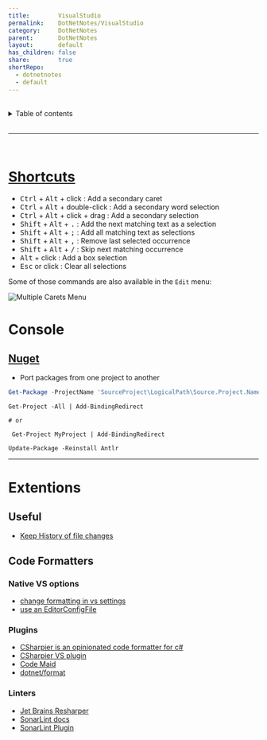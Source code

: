 ```yaml
---  
title:        VisualStudio    
permalink:    DotNetNotes/VisualStudio    
category:     DotNetNotes    
parent:       DotNetNotes    
layout:       default    
has_children: false    
share:        true    
shortRepo:    
  - dotnetnotes    
  - default    
---  
```

    
    
<br/>    
    
<details markdown="block">    
<summary>    
Table of contents    
</summary>    
{: .text-delta }    
1. TOC    
{:toc}    
</details>    
    
<br/>    
    
***    
    
<br/>    
    
# [Shortcuts](https://learn.microsoft.com/en-us/visualstudio/ide/finding-and-replacing-text?view=vs-2022#multi-caret-selection)    
    
* <kbd>Ctrl</kbd> + <kbd>Alt</kbd> + click : Add a secondary caret    
* <kbd>Ctrl</kbd> + <kbd>Alt</kbd> + double-click : Add a secondary word selection    
* <kbd>Ctrl</kbd> + <kbd>Alt</kbd> + click + drag : Add a secondary selection    
* <kbd>Shift</kbd> + <kbd>Alt</kbd> + <kbd>.</kbd> : Add the next matching text as a selection    
* <kbd>Shift</kbd> + <kbd>Alt</kbd> + <kbd>;</kbd> : Add all matching text as selections    
* <kbd>Shift</kbd> + <kbd>Alt</kbd> + <kbd>,</kbd> : Remove last selected occurrence    
* <kbd>Shift</kbd> + <kbd>Alt</kbd> + <kbd>/</kbd> : Skip next matching occurrence    
* <kbd>Alt</kbd> + click : Add a box selection    
* <kbd>Esc</kbd> or click : Clear all selections    
    
Some of those commands are also available in the `Edit` menu:    
    
![Multiple Carets Menu][2]    
    
[1]: https://learn.microsoft.com/en-us/visualstudio/ide/finding-and-replacing-text#multi-caret-selection    
    
[2]: https://i.stack.imgur.com/J1WkX.png    
    
[3]: https://i.stack.imgur.com/OlNMI.png    
    
# Console    
    
## [Nuget](https://learn.microsoft.com/en-us/nuget/reference/ps-reference/ps-ref-get-project)    
    
- Port packages from one project to another    
    
```powershell    
Get-Package -ProjectName 'SourceProject\LogicalPath\Source.Project.Name' | ForEach-Object { Install-Package -Id $_.Id -Version $_.Versions -Projectname 'TargetProject\LogicalPath\Target.Project.Name' }    
```    
    
```shell    
Get-Project -All | Add-BindingRedirect    
    
# or    
    
 Get-Project MyProject | Add-BindingRedirect    
```    
    
```shell    
Update-Package -Reinstall Antlr    
```    
    
***    
    
# Extentions    
    
## Useful    
    
- [Keep History of file changes](https://marketplace.visualstudio.com/items?itemName=KenCross.VSHistory2022)    
    
## Code Formatters    
    
### Native VS options    
    
- [change formatting in vs  settings](https://learn.microsoft.com/en-us/visualstudio/ide/reference/options-text-editor-csharp-formatting?view=vs-2022#formatting-general-page)    
- [use an EditorConfigFile](https://learn.microsoft.com/en-us/visualstudio/ide/create-portable-custom-editor-options?view=vs-2019)    
    
### Plugins    
    
- [CSharpier is an opinionated code formatter for c#](https://csharpier.com/docs/About)    
- [CSharpier VS plugin](https://marketplace.visualstudio.com/items?itemName=csharpier.csharpier-vscode)    
- [Code Maid](https://marketplace.visualstudio.com/items?itemName=SteveCadwallader.CodeMaid)    
- [dotnet/format](https://github.com/dotnet/format)    
    
### Linters    
    
- [Jet Brains Resharper](https://www.jetbrains.com/resharper/)    
- [SonarLint docs](https://www.sonarsource.com/products/sonarlint/features/)    
- [SonarLint Plugin](https://marketplace.visualstudio.com/items?itemName=SonarSource.SonarLintforVisualStudio2022)